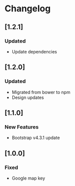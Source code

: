 # Changelog

## [1.2.1]

### Updated

- Update dependencies

## [1.2.0]

### Updated

- Migrated from bower to npm
- Design updates

## [1.1.0]

### New Features

- Bootstrap v4.3.1 update

## [1.0.0]

### Fixed

- Google map key
